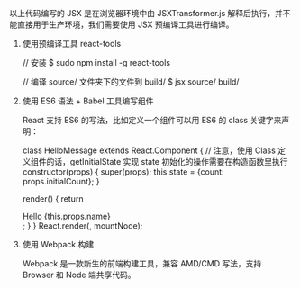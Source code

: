 以上代码编写的 JSX 是在浏览器环境中由 JSXTransformer.js 解释后执行，并不能直接用于生产环境，我们需要使用 JSX 预编译工具进行编译。 


1. 使用预编译工具 react-tools
    
    // 安装
    $ sudo npm install -g react-tools
    
    // 编译 source/ 文件夹下的文件到 build/
    $ jsx source/ build/


7. 使用 ES6 语法 + Babel 工具编写组件

    React 支持 ES6 的写法，比如定义一个组件可以用 ES6 的 class 关键字来声明：
    
    class HelloMessage extends React.Component {
    // 注意，使用 Class 定义组件的话，getInitialState 实现 state 初始化的操作需要在构造函数里执行
    constructor(props) {
        super(props);
        this.state = {count: props.initialCount};
      }
    
      render() {
        return <div>Hello {this.props.name}</div>;
      }
    }
    React.render(<HelloMessage name="React" />, mountNode);

8. 使用 Webpack 构建

    Webpack 是一款新生的前端构建工具，兼容 AMD/CMD 写法，支持 Browser 和 Node 端共享代码。

    


